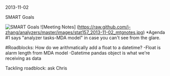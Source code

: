 2013-11-02

SMART Goals

![SMART Goals](https://raw.github.com/j-zhang/analyzers/master/images/stat157_2013-11-02_smartgoal_MDA_skeleton.jpg)
![Meeting Notes] (https://raw.github.com/j-zhang/analyzers/master/images/stat157_2013-11-02_mtgnotes.jpg)
*Agenda #1 says "analyzer tasks-MDA model" in case you can't see from the glare.


#Roadblocks:
How do we arithmatically add a float to a datetime?
-Float is alarm length from MDA model
-Datetime pandas object is what we're receiving as data

Tackling roadblock: ask Chris


